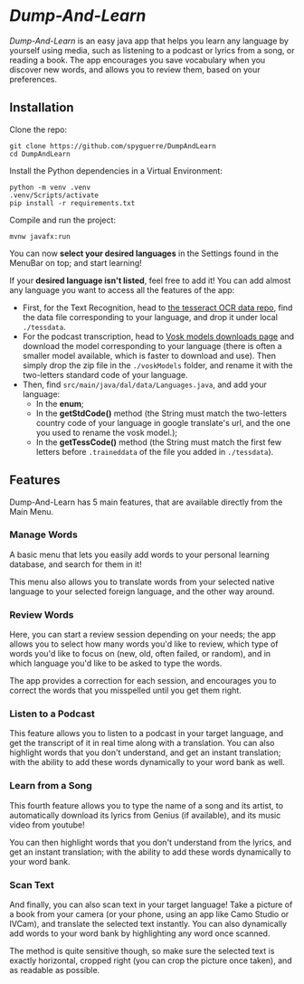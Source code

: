 # *Dump-And-Learn*

*Dump-And-Learn* is an easy java app that helps you learn any
language by yourself using media, such as listening to a podcast or
lyrics from a song, or reading a book. The app encourages you save
vocabulary when you discover new words, and allows you to review
them, based on your preferences.

## Installation

Clone the repo:
```
git clone https://github.com/spyguerre/DumpAndLearn
cd DumpAndLearn
```

Install the Python dependencies in a Virtual Environment:
```
python -m venv .venv
.venv/Scripts/activate
pip install -r requirements.txt
```

Compile and run the project:
```
mvnw javafx:run
```

You can now **select your desired languages** in the Settings found in
the MenuBar on top; and start learning!

If your **desired language isn't listed**, feel free to add it!
You can add almost any language you want to access all the features of
the app:
- First, for the Text Recognition, head to
[the tesseract OCR data repo](https://github.com/tesseract-ocr/tessdata),
find the data file corresponding to your language, and drop it under
local `./tessdata`.
- For the podcast transcription, head to
[Vosk models downloads page](https://alphacephei.com/vosk/models)
and download the model corresponding to your language (there is often
a smaller model available, which is faster to download and use). Then
simply drop the zip file in the `./voskModels` folder,
and rename it with the two-letters standard code of your language.
- Then, find `src/main/java/dal/data/Languages.java`, and add
your language:
    - In the **enum**;
    - In the **getStdCode()** method (the String must match the
  two-letters country code of your language in google translate's url,
  and the one you used to rename the vosk model.);
    - In the **getTessCode()** method (the String must match the
  first few letters before `.traineddata` of the file
  you added in `./tessdata`).

## Features

Dump-And-Learn has 5 main features, that are available directly from
the Main Menu.

### Manage Words

A basic menu that lets you easily add words to your personal learning
database, and search for them in it!

This menu also allows you to translate words from your selected native
language to your selected foreign language, and the other way around.

### Review Words

Here, you can start a review session depending on your needs; the
app allows you to select how many words you'd like to review,
which type of words you'd like to focus on (new,
old, often failed, or random), and in which language you'd like to
be asked to type the words.

The app provides a correction for each session, and encourages you
to correct the words that you misspelled until you get them right.

### Listen to a Podcast

This feature allows you to listen to a podcast in your target language,
and get the transcript of it in real time along with a translation.
You can also highlight words that you don't understand,
and get an instant translation; with the ability to add these words
dynamically to your word bank as well.

### Learn from a Song

This fourth feature allows you to type the name of a song and its artist,
to automatically download its lyrics from Genius (if available), and
its music video from youtube!

You can then highlight words that you don't understand from the lyrics,
and get an instant translation; with the ability to add these words
dynamically to your word bank.

### Scan Text

And finally, you can also scan text in your target language! Take
a picture of a book from your camera (or your phone,
using an app like Camo Studio or IVCam), and translate the
selected text instantly. You can also dynamically add words to your
word bank by highlighting any word once scanned.

The method is quite sensitive though, so make sure the selected text
is exactly horizontal, cropped right (you can crop
the picture once taken), and as readable as possible.
